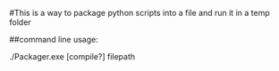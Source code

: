 #This is a way to package python scripts into a file and run it in a temp folder 

##command line usage:

./Packager.exe [compile?] filepath
